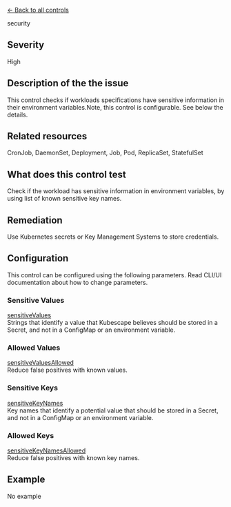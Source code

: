 [← Back to all controls](index.md)


security

## Severity

High

## Description of the the issue

This control checks if workloads specifications have sensitive information in their environment variables.Note, this control is configurable. See below the details.

## Related resources

CronJob, DaemonSet, Deployment, Job, Pod, ReplicaSet, StatefulSet

## What does this control test

Check if the workload has sensitive information in environment variables, by using list of known sensitive key names.

## Remediation

Use Kubernetes secrets or Key Management Systems to store credentials.

## Configuration

This control can be configured using the following parameters. Read CLI/UI documentation about how to change parameters.

### Sensitive Values

[sensitiveValues](../frameworks-and-controls/configuration-parameters.md#sensitivevalues)  
Strings that identify a value that Kubescape believes should be stored in a Secret, and not in a ConfigMap or an environment variable.

### Allowed Values

[sensitiveValuesAllowed](../frameworks-and-controls/configuration-parameters.md#sensitivevaluesallowed)  
Reduce false positives with known values.

### Sensitive Keys

[sensitiveKeyNames](../frameworks-and-controls/configuration-parameters.md#sensitivekeynames)  
Key names that identify a potential value that should be stored in a Secret, and not in a ConfigMap or an environment variable.

### Allowed Keys

[sensitiveKeyNamesAllowed](../frameworks-and-controls/configuration-parameters.md#sensitivekeynamesallowed)  
Reduce false positives with known key names.

## Example

No example
